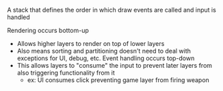 A stack that defines the order in which draw events are called and input is handled

Rendering occurs bottom-up
- Allows higher layers to render on top of lower layers
- Also means sorting and partitioning doesn't need to deal with exceptions for UI, debug, etc.
Event handling occurs top-down
- This allows layers to "consume" the input to prevent later layers from also triggering functionality from it
	- ex: UI consumes click preventing game layer from firing weapon

